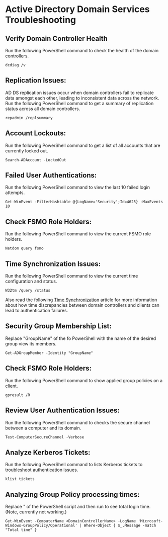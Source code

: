 # Active Directory Domain Services Troubleshooting

## Verify Domain Controller Health
Run the following PowerShell command to check the health of the domain controllers.
```
dcdiag /v
```

## Replication Issues:
AD DS replication issues occur when domain controllers fail to replicate data amongst each other, leading to inconsistent data across the network. Run the following PowerShell command to get a summary of replication status across all domain controllers.
```
repadmin /replsummary
```

## Account Lockouts:
Run the following PowerShell command to get a list of all accounts that are currently locked out.
```
Search-ADAccount -LockedOut
```

## Failed User Authentications:
Run the following PowerShell command to view the last 10 failed login attempts.
```
Get-WinEvent -FilterHashtable @{LogName='Security';Id=4625} -MaxEvents 10
```

## Check FSMO Role Holders:
Run the following PowerShell command to view the current FSMO role holders. 
```
Netdom query fsmo
```

## Time Synchronization Issues:
Run the following PowerShell command to view the current time configuration and status. 
```
W32tm /query /status
```

Also read the following [Time Synchronization](https://github.com/georgemarantos/Windows/blob/main/Servers/RolesAndFeatures/ADDS/Time-Synchronization.md) article for more information about how time discrepancies between domain controllers and clients can lead to authentication failures. 

## Security Group Membership List:
Replace "GroupName" of the fo PowerShell with the name of the desired group view its members.
```
Get-ADGroupMember -Identity "GroupName"
```

## Check FSMO Role Holders:
Run the following PowerShell command to show applied group policies on a client.
```
gpresult /R
```

## Review User Authentication Issues:
Run the following PowerShell command to checks the secure channel between a computer and its domain.
```
Test-ComputerSecureChannel -Verbose
```

## Analyze Kerberos Tickets:
Run the following PowerShell command to lists Kerberos tickets to troubleshoot authentication issues.
```
klist tickets
```

## Analyzing Group Policy processing times:
Replace "<DomainControllerName> of the PowerShell script and then run to see total login time. (Note, currently not working.)
```
Get-WinEvent -ComputerName <DomainControllerName> -LogName 'Microsoft-Windows-GroupPolicy/Operational' | Where-Object { $_.Message -match "Total time" }
```